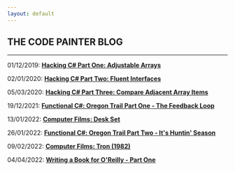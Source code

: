 ```yaml
---
layout: default
---
```


<div class="pagepanel down_arrow white">
  <div class="center">
		<h2>THE CODE PAINTER BLOG</h2>
		<hr/>
		<p>01/12/2019: <strong><a href="https://www.thecodepainter.co.uk/blog/2019113/hackingcsharp_arrayadjust">Hacking C# Part One: Adjustable Arrays</a></strong></p>
		<p>02/01/2020: <strong><a href="http://www.thecodepainter.co.uk/blog/20191231/hackingcshap_fluentinterfaces">Hacking C# Part Two: Fluent Interfaces</a></strong></p>
		<p>05/03/2020: <strong><a href="https://www.thecodepainter.co.uk/blog/20200304/hackingcshap_consecutiveelements">Hacking C# Part Three: Compare Adjacent Array Items</a></strong></p>
		<p>19/12/2021: <strong><a href="https://www.thecodepainter.co.uk/blog/20211219/oregontrail_1">Functional C#: Oregon Trail Part One - The Feedback Loop</a></strong></p>
		<p>13/01/2022: <strong><a href="https://www.thecodepainter.co.uk/blog/20220113/deskset">Computer Films: Desk Set</a></strong></p>
		<p>26/01/2022: <strong><a href="https://www.thecodepainter.co.uk/blog/20220128/oregontrail_2">Functional C#: Oregon Trail Part Two - It's Huntin' Season</a></strong></p>
	  	<p>09/02/2022: <strong><a href="https://www.thecodepainter.co.uk/blog/20220208/tron">Computer Films: Tron (1982)</a></strong></p>
	  	<p>04/04/2022: <strong><a href="https://www.thecodepainter.co.uk/blog/20220503/writeabook01">Writing a Book for O'Reilly - Part One</a></strong></p>
	</div>
</div>
